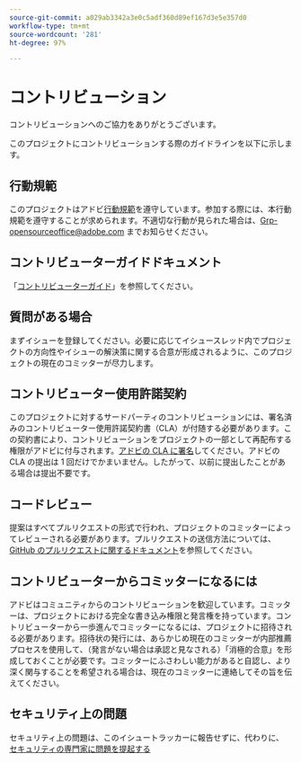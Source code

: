 ```yaml
---
source-git-commit: a029ab3342a3e0c5adf360d89ef167d3e5e357d0
workflow-type: tm+mt
source-wordcount: '281'
ht-degree: 97%

---
```

# コントリビューション

コントリビューションへのご協力をありがとうございます。

このプロジェクトにコントリビューションする際のガイドラインを以下に示します。

## 行動規範

このプロジェクトはアドビ[行動規範](code-of-conduct.md)を遵守しています。参加する際には、本行動規範を遵守することが求められます。不適切な行動が見られた場合は、[Grp-opensourceoffice@adobe.com](mailto:Grp-opensourceoffice@adobe.com) までお知らせください。

## コントリビューターガイドドキュメント

「[コントリビューターガイド](https://experienceleague.adobe.com/docs/contributor/contributor-guide/introduction.html?lang=ja)」を参照してください。

## 質問がある場合

まずイシューを登録してください。必要に応じてイシュースレッド内でプロジェクトの方向性やイシューの解決策に関する合意が形成されるように、このプロジェクトの現在のコミッターが尽力します。

## コントリビューター使用許諾契約

このプロジェクトに対するサードパーティのコントリビューションには、署名済みのコントリビューター使用許諾契約書（CLA）が付随する必要があります。この契約書により、コントリビューションをプロジェクトの一部として再配布する権限がアドビに付与されます。[アドビの CLA に署名](http://opensource.adobe.com/cla.html)してください。アドビの CLA の提出は 1 回だけでかまいません。したがって、以前に提出したことがある場合は提出不要です。

## コードレビュー

提案はすべてプルリクエストの形式で行われ、プロジェクトのコミッターによってレビューされる必要があります。プルリクエストの送信方法については、[GitHub のプルリクエストに関するドキュメント](https://help.github.com/ja/github/collaborating-with-issues-and-pull-requests/about-pull-requests)を参照してください。

<!--
Lastly, please follow the [pull request template](PULL_REQUEST_TEMPLATE.md) when
submitting a pull request!
-->

## コントリビューターからコミッターになるには

アドビはコミュニティからのコントリビューションを歓迎しています。コミッターは、プロジェクトにおける完全な書き込み権限と発言権を持っています。コントリビューターから一歩進んでコミッターになるには、プロジェクトに招待される必要があります。招待状の発行には、あらかじめ現在のコミッターが内部推薦プロセスを使用して、（発言がない場合は承認と見なされる）「消極的合意」を形成しておくことが必要です。コミッターにふさわしい能力があると自認し、より深く関与することを希望される場合は、現在のコミッターに連絡してその旨を伝えてください。

## セキュリティ上の問題

セキュリティ上の問題は、このイシュートラッカーに報告せずに、代わりに、 [セキュリティの専門家に問題を提起する](https://helpx.adobe.com/jp/security/alertus.html)
